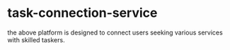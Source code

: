 # task-connection-service
the above platform is designed to connect users seeking various services with skilled taskers.
